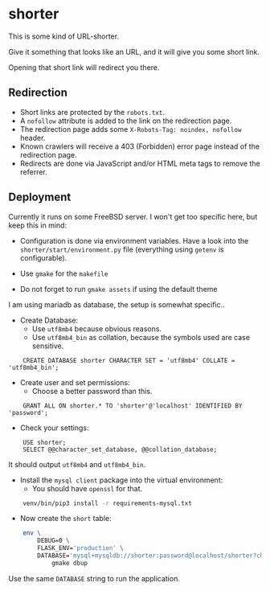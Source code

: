 # shorter

This is some kind of URL-shorter.

Give it something that looks like an URL, and it will give you
some short link.

Opening that short link will redirect you there.


## Redirection

* Short links are protected by the ``robots.txt``.
* A ``nofollow`` attribute is added to the link on the redirection page.
* The redirection page adds some ``X-Robots-Tag: noindex, nofollow`` header.
* Known crawlers will receive a 403 (Forbidden) error page instead of
  the redirection page.
* Redirects are done via JavaScript and/or HTML meta tags to remove the
  referrer.

## Deployment

Currently it runs on some FreeBSD server.
I won't get too specific here, but keep this in mind:

* Configuration is done via environment variables.
  Have a look into the ``shorter/start/environment.py`` file
  (everything using ``getenv`` is configurable).

* Use ``gmake`` for the ``makefile``

* Do not forget to run ``gmake assets`` if using the default theme

I am using mariadb as database, the setup is somewhat specific..

* Create Database:
    * Use ``utf8mb4`` because obvious reasons.
    * Use ``utf8mb4_bin`` as collation, because the symbols used are case
      sensitive.

```mysql
    CREATE DATABASE shorter CHARACTER SET = 'utf8mb4' COLLATE = 'utf8mb4_bin';
```

* Create user and set permissions:
    * Choose a better password than this.

```mysql
    GRANT ALL ON shorter.* TO 'shorter'@'localhost' IDENTIFIED BY 'password';
```

* Check your settings:

```mysql
    USE shorter;
    SELECT @@character_set_database, @@collation_database;
```

It should output ``utf8mb4`` and ``utf8mb4_bin``.

* Install the ``mysql client`` package into the virtual environment:
    * You should have ``openssl`` for that.

```sh
    venv/bin/pip3 install -r requirements-mysql.txt
```

* Now create the ``short`` table:

```sh
    env \
        DEBUG=0 \
        FLASK_ENV='production' \
        DATABASE='mysql+mysqldb://shorter:password@localhost/shorter?charset=utf8mb4' \
            gmake dbup
```

Use the same ``DATABASE`` string to run the application.
